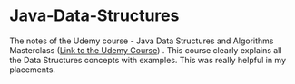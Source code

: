 # Java-Data-Structures

The notes of the Udemy course - Java Data Structures and Algorithms Masterclass ([Link to the Udemy Course](https://www.udemy.com/course/java-data-structures-and-algorithms-masterclass/)) . This course clearly explains all the Data Structures concepts with examples. This was really helpful in my placements.


